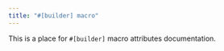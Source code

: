 ```yaml
---
title: "#[builder] macro"
---
```


This is a place for `#[builder]` macro attributes documentation.
